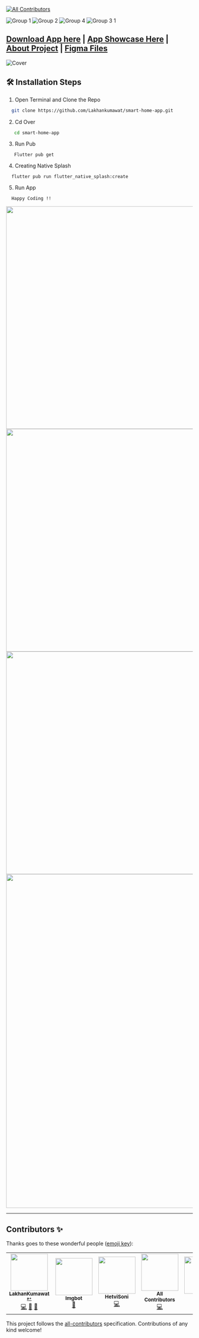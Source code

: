 
<!-- ALL-CONTRIBUTORS-BADGE:START - Do not remove or modify this section -->
[![All Contributors](https://img.shields.io/badge/all_contributors-7-orange.svg?style=flat-square)](#contributors-)
<!-- ALL-CONTRIBUTORS-BADGE:END -->
![Group 1](https://user-images.githubusercontent.com/55774240/155844381-bc4eb27d-c7aa-4325-b621-2164436cf9ac.png)
![Group 2](https://user-images.githubusercontent.com/55774240/155844384-0c9c4899-91c9-412e-81b9-818fc6f8ae9f.png)
![Group 4](https://user-images.githubusercontent.com/55774240/155844389-3f4a97f3-0401-44cb-bc64-22cbb91a406b.png)
![Group 3 1](https://user-images.githubusercontent.com/55774240/155844391-d40a0d37-1a23-4304-b04c-948d44a380a5.png)


 ## [Download App here](https://drive.google.com/file/d/1H9a_El71DdYrG6oUFd0EyZGZ3fXcy3AU/view?usp=sharing) |  [App Showcase Here](https://youtu.be/tO0D1KE0QyI) | [About Project](https://youtu.be/saA8IUyLQ9I) | [Figma Files](https://www.figma.com/file/tayD83OorLFuT62vnk401Z/Smart-Home-App-Designs-(Community)?node-id=0%3A1)
    
![Cover](https://user-images.githubusercontent.com/55774240/151917713-aeb8defb-75ee-4734-8df6-1c2cdf5d6070.png)


## 🛠️ Installation Steps


1. Open Terminal and Clone the Repo

```bash
  git clone https://github.com/Lakhankumawat/smart-home-app.git
```
 2. Cd Over 
 
```bash
   cd smart-home-app
```
 3. Run Pub
```
   Flutter pub get
```
4. Creating Native Splash
```
  flutter pub run flutter_native_splash:create
```
5. Run App 
```
  Happy Coding !!
```
<p  align="center">  
  
<!-- <img src="https://user-images.githubusercontent.com/55774240/149708029-cf36ddca-1a6e-45eb-88c8-206b6f1c1d10.jpg"  >
 
 <img src="https://user-images.githubusercontent.com/55774240/150630314-e5686044-b161-4dc1-894e-2b93562c65f8.jpg"  >
  <br>
  
<img  width="600" src="https://user-images.githubusercontent.com/55774240/149708646-82c4e9e0-1900-4a9f-a4dd-6509b60e852c.jpg" > -->

<img width="600"  src="https://user-images.githubusercontent.com/55774240/149709165-dfdc9ea2-4880-4a81-a542-5c1de3f7a415.jpg" >
  <a href="https://www.figma.com/community/file/1060784421131783646"  >
<img width="600" src="https://user-images.githubusercontent.com/55774240/149709169-ce8b53aa-f2e6-4d32-8797-2630ec0eb9c6.jpg"  >
  </a>
  <a href="https://www.figma.com/@kayson_jett"  >
<img width="600" src="https://user-images.githubusercontent.com/55774240/151351772-fd10bc8d-916c-4d12-a160-93b04e9ccc27.png"  >
  </a>
 
  <a href="https://www.buymeacoffee.com/LakhanKumawat"  >
<img width="900" src="https://user-images.githubusercontent.com/55774240/149865974-02f53017-c799-4e16-b7eb-907684292591.jpg"  >
  </a>

  </p>

<hr>
<!-- <img width="120" src="https://user-images.githubusercontent.com/55774240/149710423-cdd7b528-638c-45e1-bec5-80201827b8a0.png" > -->

## Contributors ✨

Thanks goes to these wonderful people ([emoji key](https://allcontributors.org/docs/en/emoji-key)):

<!-- ALL-CONTRIBUTORS-LIST:START - Do not remove or modify this section -->
<!-- prettier-ignore-start -->
<!-- markdownlint-disable -->
<table>
  <tr>
    <td align="center"><a href="http://lakhankumawat.me/"><img src="https://avatars.githubusercontent.com/u/55774240?v=4?s=100" width="100px;" alt=""/><br /><sub><b>LakhanKumawat ᵖ⁺</b></sub></a><br /><a href="https://github.com/Lakhankumawat/smart-home-app/commits?author=Lakhankumawat" title="Code">💻</a> <a href="#projectManagement-Lakhankumawat" title="Project Management">📆</a> <a href="#question-Lakhankumawat" title="Answering Questions">💬</a></td>
    <td align="center"><a href="https://imgbot.net"><img src="https://avatars.githubusercontent.com/u/31427850?v=4?s=100" width="100px;" alt=""/><br /><sub><b>Imgbot</b></sub></a><br /><a href="#tool-ImgBotApp" title="Tools">🔧</a></td>
    <td align="center"><a href="https://github.com/HetviSoni"><img src="https://avatars.githubusercontent.com/u/76479104?v=4?s=100" width="100px;" alt=""/><br /><sub><b>HetviSoni</b></sub></a><br /><a href="https://github.com/Lakhankumawat/smart-home-app/commits?author=HetviSoni" title="Code">💻</a></td>
    <td align="center"><a href="https://allcontributors.org"><img src="https://avatars.githubusercontent.com/u/46410174?v=4?s=100" width="100px;" alt=""/><br /><sub><b>All Contributors</b></sub></a><br /><a href="https://github.com/Lakhankumawat/smart-home-app/commits?author=all-contributors" title="Code">💻</a></td>
    <td align="center"><a href="https://github.com/mariam199911"><img src="https://avatars.githubusercontent.com/u/64384533?v=4?s=100" width="100px;" alt=""/><br /><sub><b>mariam</b></sub></a><br /><a href="https://github.com/Lakhankumawat/smart-home-app/commits?author=mariam199911" title="Code">💻</a></td>
    <td align="center"><a href="https://twitter.com/DomesticMouse"><img src="https://avatars.githubusercontent.com/u/30503?v=4?s=100" width="100px;" alt=""/><br /><sub><b>Brett Morgan</b></sub></a><br /><a href="https://github.com/Lakhankumawat/smart-home-app/pulls?q=is%3Apr+reviewed-by%3Adomesticmouse" title="Reviewed Pull Requests">👀</a> <a href="https://github.com/Lakhankumawat/smart-home-app/commits?author=domesticmouse" title="Code">💻</a></td>
    <td align="center"><a href="https://vrishtigupta.azurewebsites.net/"><img src="https://avatars.githubusercontent.com/u/53931644?v=4?s=100" width="100px;" alt=""/><br /><sub><b>Vrishti Gupta</b></sub></a><br /><a href="https://github.com/Lakhankumawat/smart-home-app/commits?author=VrishtiGupta11" title="Code">💻</a></td>
  </tr>
</table>

<!-- markdownlint-restore -->
<!-- prettier-ignore-end -->

<!-- ALL-CONTRIBUTORS-LIST:END -->

This project follows the [all-contributors](https://github.com/all-contributors/all-contributors) specification. Contributions of any kind welcome!
